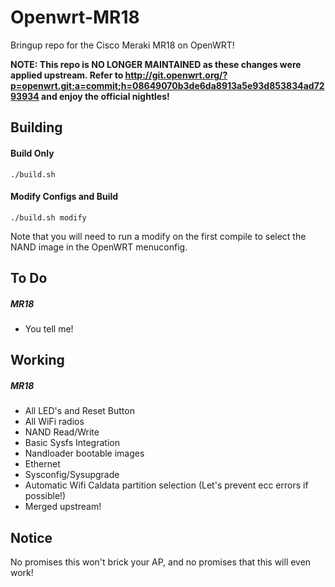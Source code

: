 # Openwrt-MR18

Bringup repo for the Cisco Meraki MR18 on OpenWRT!

**NOTE: This repo is NO LONGER MAINTAINED as these changes were applied upstream. Refer to http://git.openwrt.org/?p=openwrt.git;a=commit;h=08649070b3de6da8913a5e93d853834ad7293934 and enjoy the official nightles!**

Building
-----
#### Build Only
`./build.sh`

#### Modify Configs and Build
`./build.sh modify`

Note that you will need to run a modify on the first compile to select the NAND image in the OpenWRT menuconfig.

To Do
-----
##### MR18
  * You tell me!

Working
-----
##### MR18
  * All LED's and Reset Button
  * All WiFi radios
  * NAND Read/Write
  * Basic Sysfs Integration
  * Nandloader bootable images
  * Ethernet
  * Sysconfig/Sysupgrade
  * Automatic Wifi Caldata partition selection (Let's prevent ecc errors if possible!)
  * Merged upstream!

Notice
------
No promises this won't brick your AP, and no promises that this will even work!
